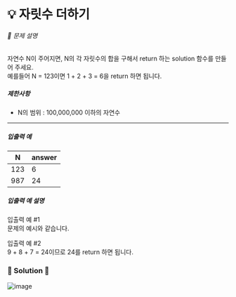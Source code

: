 # 💡 자릿수 더하기 
 
###### 📃 문제 설명

자연수 N이 주어지면, N의 각 자릿수의 합을 구해서 return 하는 solution 함수를 만들어 주세요.  
예를들어 N = 123이면 1 + 2 + 3 = 6을 return 하면 됩니다.

##### 제한사항

- N의 범위 : 100,000,000 이하의 자연수

---

##### 입출력 예

| N   | answer |
| --- | ------ |
| 123 | 6      |
| 987 | 24     |

##### 입출력 예 설명

입출력 예 #1  
문제의 예시와 같습니다.

입출력 예 #2  
9 + 8 + 7 = 24이므로  24를 return 하면 됩니다.



### 🔑 Solution 🔑

![image](https://user-images.githubusercontent.com/116260619/218610636-9911a5a7-6653-445b-b307-dfee6c4d296a.png)
